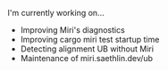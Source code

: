 I'm currently working on...
* Improving Miri's diagnostics
* Improving cargo miri test startup time
* Detecting alignment UB without Miri
* Maintenance of miri.saethlin.dev/ub
